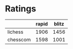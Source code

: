 # Ratings

|          | rapid | blitz |
|----------|-------|-------|
| lichess  | 1906 | 1456 |
| chesscom | 1598 | 1001 |
